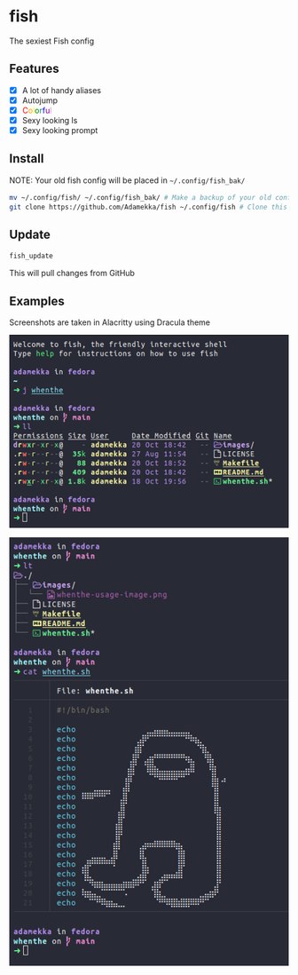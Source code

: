# fish

The sexiest Fish config

## Features

- [x] A lot of handy aliases
- [x] Autojump
- [x] <a style="color:red">C</a><a style="color:orange">o</a><a style="color:yellow">l</a><a style="color:green">o</a><a style="color:teal">r</a><a style="color:blue">f</a><a style="color:purple">u</a><a style="color:violet">l</a>
- [x] Sexy looking ls
- [x] Sexy looking prompt

## Install

NOTE: Your old fish config will be placed in `~/.config/fish_bak/`

```bash
mv ~/.config/fish/ ~/.config/fish_bak/ # Make a backup of your old config
git clone https://github.com/Adamekka/fish ~/.config/fish # Clone this repo to fish config folder
```

## Update

```bash
fish_update
```

This will pull changes from GitHub

## Examples

Screenshots are taken in Alacritty using Dracula theme

![fish-example](./images/fish-example.png)

![fish-example](./images/fish-example2.png)

